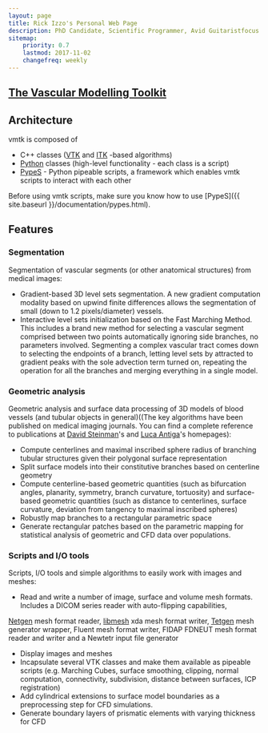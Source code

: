 ```yaml
---
layout: page
title: Rick Izzo's Personal Web Page
description: PhD Candidate, Scientific Programmer, Avid Guitaristfocus.
sitemap:
    priority: 0.7
    lastmod: 2017-11-02
    changefreq: weekly
---
```


## [The Vascular Modelling Toolkit](http://www.vmtk.org/)

## Architecture

vmtk is composed of

- C++ classes (<a href="http://www.vtk.org" target="_blank">VTK</a> and <a href="http://www.itk.org" target="_blank">ITK</a> -based algorithms)
- &#x20;<a href="http://www.python.org" target="_blank">Python</a> classes (high-level functionality - each class is a script)
- [PypeS](http://www.vmtk.org/documentation/pypes.html) - Python pipeable scripts, a framework which enables vmtk scripts to interact with each other

Before using vmtk scripts, make sure you know how to use [PypeS]({{ site.baseurl }}/documentation/pypes.html).

## Features

### Segmentation

Segmentation of vascular segments (or other anatomical structures) from medical images:

- Gradient-based 3D level sets segmentation. A new gradient computation modality based on upwind finite differences allows the segmentation of small (down to 1.2 pixels/diameter) vessels.
- Interactive level sets initialization based on the Fast Marching Method. This includes a brand new method for selecting a vascular segment comprised between two points automatically ignoring side branches, no parameters involved. Segmenting a complex vascular tract comes down to selecting the endpoints of a branch, letting level sets by attracted to gradient peaks with the sole advection term turned on, repeating the operation for all the branches and merging everything in a single model.

### Geometric analysis

Geometric analysis and surface data processing of 3D models of blood vessels (and tubular objects in general)((The key algorithms have been published on medical imaging journals. You can find a complete reference to publications at <a href="http://www.mie.utoronto.ca/labs/bsl/" target="_blank">David Steinman</a>'s and <a href="http://lantiga.github.io/publications.html" target="_blank">Luca Antiga</a>'s homepages):

- Compute centerlines and maximal inscribed sphere radius of branching tubular structures given their polygonal surface representation
- Split surface models into their constitutive branches based on centerline geometry
- Compute centerline-based geometric quantities (such as bifurcation angles, planarity, symmetry, branch curvature, tortuosity) and surface-based geometric quantities (such as distance to centerlines, surface curvature, deviation from tangency to maximal inscribed spheres)
- Robustly map branches to a rectangular parametric space
- Generate rectangular patches based on the parametric mapping for statistical analysis of geometric and CFD data over populations.

### Scripts and I/O tools

Scripts, I/O tools and simple algorithms to easily work with images and meshes:

- Read and write a number of image, surface and volume mesh formats. Includes a DICOM series reader with auto-flipping capabilities,

&#x20;<a href="http://www.hpfem.jku.at/netgen/" target="_blank">Netgen</a> mesh format reader, <a href="http://libmesh.sourceforge.net/" target="_blank">libmesh</a> xda mesh format writer, <a href="http://wias-berlin.de/software/tetgen/" target="_blank">Tetgen</a> mesh generator wrapper, Fluent mesh format writer, FIDAP FDNEUT mesh format reader and writer and a Newtetr input file generator
- Display images and meshes
- Incapsulate several VTK classes and make them available as pipeable scripts (e.g. Marching Cubes, surface smoothing, clipping, normal computation, connectivity, subdivision, distance between surfaces, ICP registration)
- Add cylindrical extensions to surface model boundaries as a preprocessing step for CFD simulations.
- Generate boundary layers of prismatic elements with varying thickness for CFD